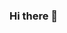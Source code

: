 ### Hi there 👋

<!--
**xinheyurun/xinheyurun** is a ✨ _special_ ✨ repository because its `README.md` (this file) appears on your GitHub profile.

Here are some ideas to get you started:

- 🔭 I’m currently working on useful widgets and add-ons
- 🌱 I’m currently learning marketplace rules
-->
